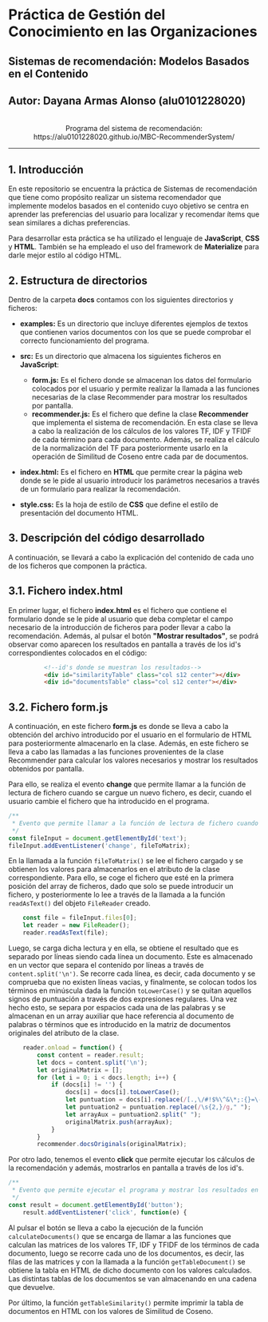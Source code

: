 # Práctica de Gestión del Conocimiento en las Organizaciones

## Sistemas de recomendación: Modelos Basados en el Contenido

## Autor: Dayana Armas Alonso (alu0101228020)

<p align="center">
  <br>
  Programa del sistema de recomendación: <ahref="https://alu0101228020.github.io/MBC-RecommenderSystem/">https://alu0101228020.github.io/MBC-RecommenderSystem/</a>
  <br>
</p>            

- - -

## 1. Introducción

En este repositorio se encuentra la práctica de Sistemas de recomendación que tiene como propósito realizar un sistema recomendador que implemente modelos basados en el contenido cuyo objetivo se centra en aprender las preferencias del usuario para localizar y recomendar ítems que sean similares a dichas preferencias.

Para desarrollar esta práctica se ha utilizado el lenguaje de **JavaScript**, **CSS** y **HTML**. También se ha empleado el uso del framework de **Materialize** para darle mejor estilo al código HTML.

## 2. Estructura de directorios

Dentro de la carpeta **docs** contamos con los siguientes directorios y ficheros:

* **examples:** Es un directorio que incluye diferentes ejemplos de textos que contienen varios documentos con los que se puede comprobar el correcto funcionamiento del programa.

* **src:** Es un directorio que almacena los siguientes ficheros en **JavaScript**:

  * **form.js:** Es el fichero donde se almacenan los datos del formulario colocados por el usuario y permite realizar la llamada a las funciones necesarias de la clase Recommender para mostrar los resultados por pantalla.
  * **recommender.js:** Es el fichero que define la clase **Recommender** que implementa el sistema de recomendación. En esta clase se lleva a cabo la realización de los cálculos de los valores TF, IDF y TFIDF de cada término para cada documento. Además, se realiza el cálculo de la normalización del TF para posteriormente usarlo en la operación de Similitud de Coseno entre cada par de documentos.

* **index.html:** Es el fichero en **HTML** que permite crear la página web donde se le pide al usuario introducir los parámetros necesarios a través de un formulario para realizar la recomendación.

* **style.css:** Es la hoja de estilo de **CSS** que define el estilo de presentación del documento HTML.

## 3. Descripción del código desarrollado

A continuación, se llevará a cabo la explicación del contenido de cada uno de los ficheros que componen la práctica.

## 3.1. Fichero index.html

En primer lugar, el fichero **index.html** es el fichero que contiene el formulario donde se le pide al usuario que deba completar el campo necesario de la introducción de ficheros para poder llevar a cabo la recomendación. Además, al pulsar el botón **"Mostrar resultados"**, se podrá observar como aparecen los resultados en pantalla a través de los id's correspondientes colocados en el código:

```html
          <!--id's donde se muestran los resultados-->
          <div id="similarityTable" class="col s12 center"></div>
          <div id="documentsTable" class="col s12 center"></div>
```

## 3.2. Fichero form.js

A continuación, en este fichero **form.js** es donde se lleva a cabo la obtención del archivo introducido por el usuario en el formulario de HTML para posteriormente almacenarlo en la clase. Además, en este fichero se lleva a cabo las llamadas a las funciones provenientes de la clase Recommender para calcular los valores necesarios y mostrar los resultados obtenidos por pantalla.

Para ello, se realiza el evento **change** que permite llamar a la función de lectura de fichero cuando se cargue un nuevo fichero, es decir, cuando el usuario cambie el fichero que ha introducido en el programa.

```js
/**
 * Evento que permite llamar a la función de lectura de fichero cuando se cargue un nuevo fichero
 */
const fileInput = document.getElementById('text');
fileInput.addEventListener('change', fileToMatrix);
```

En la llamada a la función `fileToMatrix()` se lee el fichero cargado y se obtienen los valores para almacenarlos en el atributo de la clase correspondiente. Para ello, se coge el fichero que esté en la primera posición del array de ficheros, dado que solo se puede introducir un fichero, y posteriormente lo lee a través de la llamada a la función `readAsText()` del objeto `FileReader` creado.

```js
    const file = fileInput.files[0];
    let reader = new FileReader();
    reader.readAsText(file);
```

Luego, se carga dicha lectura y en ella, se obtiene el resultado que es separado por líneas siendo cada línea un documento. Este es almacenado en un vector que separa el contenido por líneas a través de `content.split('\n')`. Se recorre cada línea, es decir, cada documento y se comprueba que no existen líneas vacias, y finalmente, se colocan todos los términos en minúscula dada la función `toLowerCase()` y se quitan aquellos signos de puntuación a través de dos expresiones regulares. Una vez hecho esto, se separa por espacios cada una de las palabras y se almacenan en un array auxiliar que hace referencia al documento de palabras o términos que es introducido en la matriz de documentos originales del atributo de la clase. 

```js
    reader.onload = function() {
        const content = reader.result;
        let docs = content.split('\n');
        let originalMatrix = [];
        for (let i = 0; i < docs.length; i++) {
            if (docs[i] != '') {
                docs[i] = docs[i].toLowerCase();
                let puntuation = docs[i].replace(/[.,\/#!$%\^&\*;:{}=\-_`~()]/g,"");
                let puntuation2 = puntuation.replace(/\s{2,}/g," ");
                let arrayAux = puntuation2.split(" ");
                originalMatrix.push(arrayAux);
            }
        }
        recommender.docsOriginals(originalMatrix);
```

Por otro lado, tenemos el evento **click** que permite ejecutar los cálculos de la recomendación y además, mostrarlos en pantalla a través de los id's.

```js
/**
 * Evento que permite ejecutar el programa y mostrar los resultados en el HTML al hacer clic en el botón
 */
const result = document.getElementById('button');
    result.addEventListener('click', function(e) {
```

Al pulsar el botón se lleva a cabo la ejecución de la función `calculateDocuments()` que se encarga de llamar a las funciones que calculan las matrices de los valores TF, IDF y TFIDF de los términos de cada documento, luego se recorre cada uno de los documentos, es decir, las filas de las matrices y con la llamada a la función `getTableDocument()` se obtiene la tabla en HTML de dicho documento con los valores calculados. Las distintas tablas de los documentos se van almacenando en una cadena que devuelve.

Por último, la función `getTableSimilarity()` permite imprimir la tabla de documentos en HTML con los valores de Similitud de Coseno.
